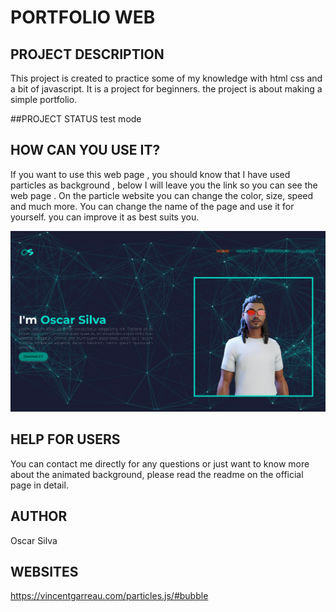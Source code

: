 # PORTFOLIO WEB

## PROJECT DESCRIPTION
This project is created to practice some of my knowledge with html css and a bit of javascript.
It is a project for beginners.
the project is about making a simple portfolio.

##PROJECT STATUS
test mode

## HOW CAN YOU USE IT?

If you want to use this web page , you should know that I have used particles as background , below I will leave you the link so you can see the web page . On the particle website you can change the color, size, speed and much more.
You can change the name of the page and use it for yourself. you can improve it as best suits you.

![](https://github.com/SilvaOz/portfolio_web/blob/main/images/Portfolio%7COSSI.png)

## HELP FOR USERS
You can contact me directly for any questions or just want to know more about the animated background, please read the readme on the official page in detail.

## AUTHOR
Oscar Silva 


## WEBSITES
https://vincentgarreau.com/particles.js/#bubble
